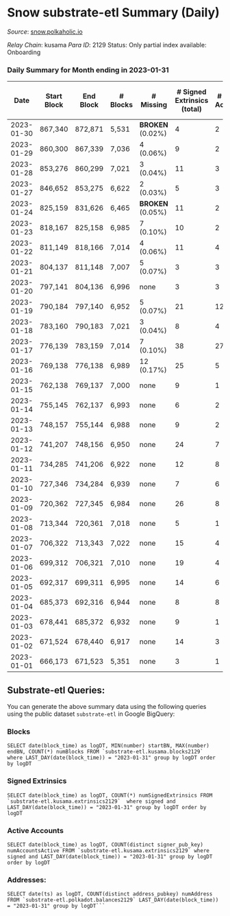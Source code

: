 # Snow substrate-etl Summary (Daily)

_Source_: [snow.polkaholic.io](https://snow.polkaholic.io)

*Relay Chain*: kusama
*Para ID*: 2129
Status: Only partial index available: Onboarding


### Daily Summary for Month ending in 2023-01-31


| Date | Start Block | End Block | # Blocks | # Missing | # Signed Extrinsics (total) | # Active Accounts | # Addresses with Balances | # Events | # Transfers | # XCM Transfers In | # XCM Transfers Out |
| ---- | ----------- | --------- | -------- | --------- | --------------------------- | ----------------- | ------------------------- | -------- | ----------- | ------------------ | ------------------- |
| 2023-01-30 | 867,340 | 872,871 | 5,531 |  **BROKEN** (0.02%) | 4 | 2 |  | 16,674 | 4  |   |   |
| 2023-01-29 | 860,300 | 867,339 | 7,036 | 4 (0.06%) | 9 | 2 |  | 22,849 | 15  |   |   |
| 2023-01-28 | 853,276 | 860,299 | 7,021 | 3 (0.04%) | 11 | 3 |  | 21,254 | 11  |   |   |
| 2023-01-27 | 846,652 | 853,275 | 6,622 | 2 (0.03%) | 5 | 3 |  | 20,473 | 17  |   |   |
| 2023-01-24 | 825,159 | 831,626 | 6,465 |  **BROKEN** (0.05%) | 11 | 2 |  | 20,348 | 25  |   |   |
| 2023-01-23 | 818,167 | 825,158 | 6,985 | 7 (0.10%) | 10 | 2 |  | 21,470 | 16  |   |   |
| 2023-01-22 | 811,149 | 818,166 | 7,014 | 4 (0.06%) | 11 | 4 | 5,580 | 21,236 | 17  |   |   |
| 2023-01-21 | 804,137 | 811,148 | 7,007 | 5 (0.07%) | 3 | 3 |  | 22,922 | 15  |   |   |
| 2023-01-20 | 797,141 | 804,136 | 6,996 | none  | 3 | 3 |  | 21,165 | 10  |   |   |
| 2023-01-19 | 790,184 | 797,140 | 6,952 | 5 (0.07%) | 21 | 12 |  | 21,587 | 38  |   |   |
| 2023-01-18 | 783,160 | 790,183 | 7,021 | 3 (0.04%) | 8 | 4 |  | 21,349 | 16  |   |   |
| 2023-01-17 | 776,139 | 783,159 | 7,014 | 7 (0.10%) | 38 | 27 |  | 21,915 | 54  |   |   |
| 2023-01-16 | 769,138 | 776,138 | 6,989 | 12 (0.17%) | 25 | 5 |  | 21,174 | 19  |   |   |
| 2023-01-15 | 762,138 | 769,137 | 7,000 | none  | 9 | 1 |  | 21,484 | 20  |   |   |
| 2023-01-14 | 755,145 | 762,137 | 6,993 | none  | 6 | 2 |  | 21,199 | 10  |   |   |
| 2023-01-13 | 748,157 | 755,144 | 6,988 | none  | 9 | 2 |  | 21,596 | 24  |   |   |
| 2023-01-12 | 741,207 | 748,156 | 6,950 | none  | 24 | 7 |  | 21,539 | 43  |   |   |
| 2023-01-11 | 734,285 | 741,206 | 6,922 | none  | 12 | 8 |  | 21,541 | 47  |   |   |
| 2023-01-10 | 727,346 | 734,284 | 6,939 | none  | 7 | 6 |  | 21,065 | 19  |   |   |
| 2023-01-09 | 720,362 | 727,345 | 6,984 | none  | 26 | 8 |  | 21,215 | 18  |   |   |
| 2023-01-08 | 713,344 | 720,361 | 7,018 | none  | 5 | 1 |  | 21,119 | 5  |   |   |
| 2023-01-07 | 706,322 | 713,343 | 7,022 | none  | 15 | 4 | 5,485 | 21,216 | 13  |   |   |
| 2023-01-06 | 699,312 | 706,321 | 7,010 | none  | 19 | 4 |  | 21,276 | 25  |   |   |
| 2023-01-05 | 692,317 | 699,311 | 6,995 | none  | 14 | 6 |  | 21,133 | 15  |   |   |
| 2023-01-04 | 685,373 | 692,316 | 6,944 | none  | 8 | 8 |  | 20,980 | 8  |   |   |
| 2023-01-03 | 678,441 | 685,372 | 6,932 | none  | 9 | 1 |  | 20,928 | 10  |   |   |
| 2023-01-02 | 671,524 | 678,440 | 6,917 | none  | 14 | 3 |  | 21,301 | 24  |   |   |
| 2023-01-01 | 666,173 | 671,523 | 5,351 | none  | 3 | 1 | 5,432 | 16,104 | 3  |   |   |

## Substrate-etl Queries:
You can generate the above summary data using the following queries using the public dataset `substrate-etl` in Google BigQuery:


### Blocks
```
SELECT date(block_time) as logDT, MIN(number) startBN, MAX(number) endBN, COUNT(*) numBlocks FROM `substrate-etl.kusama.blocks2129`  where LAST_DAY(date(block_time)) = "2023-01-31" group by logDT order by logDT
```


### Signed Extrinsics
```
SELECT date(block_time) as logDT, COUNT(*) numSignedExtrinsics FROM `substrate-etl.kusama.extrinsics2129`  where signed and LAST_DAY(date(block_time)) = "2023-01-31" group by logDT order by logDT
```


### Active Accounts
```
SELECT date(block_time) as logDT, COUNT(distinct signer_pub_key) numAccountsActive FROM `substrate-etl.kusama.extrinsics2129` where signed and LAST_DAY(date(block_time)) = "2023-01-31" group by logDT order by logDT
```


### Addresses:
```
SELECT date(ts) as logDT, COUNT(distinct address_pubkey) numAddress FROM `substrate-etl.polkadot.balances2129` LAST_DAY(date(block_time)) = "2023-01-31" group by logDT```

